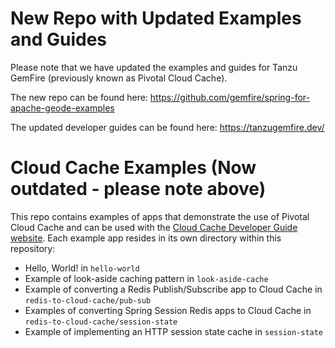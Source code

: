 <!--Copyright (C) 2019-Present Pivotal Software, Inc. All rights reserved.

This program and the accompanying materials are made available under the terms of the under the Apache License, Version
2.0 (the "License”); you may not use this file except in compliance with the License. You may obtain a copy of the
License at

http://www.apache.org/licenses/LICENSE-2.0

Unless required by applicable law or agreed to in writing, software distributed under the License is distributed on an
"AS IS" BASIS, WITHOUT WARRANTIES OR CONDITIONS OF ANY KIND, either express or implied. See the License for the specific
language governing permissions and limitations under the License.-->

# New Repo with Updated Examples and Guides
Please note that we have updated the examples and guides for Tanzu GemFire (previously known as Pivotal Cloud Cache).  

The new repo can be found here:
https://github.com/gemfire/spring-for-apache-geode-examples

The updated developer guides can be found here:
https://tanzugemfire.dev/


# Cloud Cache Examples (Now outdated - please note above)

This repo contains examples of apps that demonstrate the use of Pivotal Cloud Cache and can be used with the 
[Cloud Cache Developer Guide website](https://cloudcache.dev).
Each example app resides in its own directory within this repository:

- Hello, World! in `hello-world`
- Example of look-aside caching pattern in `look-aside-cache`
- Example of converting a Redis Publish/Subscribe app to Cloud Cache in `redis-to-cloud-cache/pub-sub`
- Examples of converting Spring Session Redis apps to Cloud Cache in `redis-to-cloud-cache/session-state`
- Example of implementing an HTTP session state cache in `session-state`
